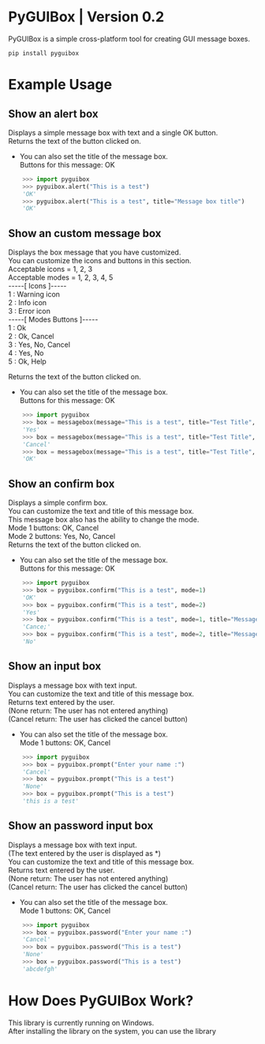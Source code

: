 PyGUIBox  |  Version 0.2
=========

PyGUIBox is a simple cross-platform tool for creating GUI message boxes.

```pip install pyguibox```

Example Usage
=============

Show an alert box
--------------------------

Displays a simple message box with text and a single OK button.<br>
Returns the text of the button clicked on.<br>
* You can also set the title of the message box.<br>
Buttons for this message: OK<br>

```python
    >>> import pyguibox
    >>> pyguibox.alert("This is a test")
    'OK'
    >>> pyguibox.alert("This is a test", title="Message box title")
    'OK'
```

Show an custom message box
--------------------------

Displays the box message that you have customized.<br>
You can customize the icons and buttons in this section.<br>
Acceptable icons = 1, 2, 3<br>
Acceptable modes = 1, 2, 3, 4, 5<br>
-----[ Icons ]-----<br>
1 : Warning icon<br>
2 : Info icon<br>
3 : Error icon<br>
-----[ Modes Buttons ]-----<br>
1 : Ok<br>
2 : Ok, Cancel<br>
3 : Yes, No, Cancel<br>
4 : Yes, No<br>
5 : Ok, Help<br>

Returns the text of the button clicked on.<br>
* You can also set the title of the message box.<br>
Buttons for this message: OK<br>

```python
    >>> import pyguibox
    >>> box = messagebox(message="This is a test", title="Test Title", mode=3, icon=3)
    'Yes'
    >>> box = messagebox(message="This is a test", title="Test Title", mode=2, icon=2)
    'Cancel'
    >>> box = messagebox(message="This is a test", title="Test Title", mode=1, icon=1)
    'OK'
```

Show an confirm box
--------------------------

Displays a simple confirm box.<br>
You can customize the text and title of this message box.<br>
This message box also has the ability to change the mode.<br>
Mode 1 buttons: OK, Cancel<br>
Mode 2 buttons: Yes, No, Cancel<br>
Returns the text of the button clicked on.<br>
* You can also set the title of the message box.<br>
Buttons for this message: OK<br>

```python
    >>> import pyguibox
    >>> box = pyguibox.confirm("This is a test", mode=1)
    'OK'
    >>> box = pyguibox.confirm("This is a test", mode=2)
    'Yes'
    >>> box = pyguibox.confirm("This is a test", mode=1, title="Message box title")
    'Cance;'
    >>> box = pyguibox.confirm("This is a test", mode=2, title="Message box title")
    'No'
```

Show an input box
--------------------------

Displays a message box with text input.<br>
You can customize the text and title of this message box.<br>
Returns text entered by the user.<br>
(None return: The user has not entered anything)<br>
(Cancel return: The user has clicked the cancel button)<br>
* You can also set the title of the message box.<br>
Mode 1 buttons: OK, Cancel<br>


```python
    >>> import pyguibox
    >>> box = pyguibox.prompt("Enter your name :")
    'Cancel'
    >>> box = pyguibox.prompt("This is a test")
    'None'
    >>> box = pyguibox.prompt("This is a test")
    'this is a test'
```

Show an password input box
--------------------------

Displays a message box with text input.<br>
(The text entered by the user is displayed as *)<br>
You can customize the text and title of this message box.<br>
Returns text entered by the user.<br>
(None return: The user has not entered anything)<br>
(Cancel return: The user has clicked the cancel button)<br>
* You can also set the title of the message box.<br>
Mode 1 buttons: OK, Cancel<br>

```python
    >>> import pyguibox
    >>> box = pyguibox.password("Enter your name :")
    'Cancel'
    >>> box = pyguibox.password("This is a test")
    'None'
    >>> box = pyguibox.password("This is a test")
    'abcdefgh'
```

How Does PyGUIBox Work?
========================

This library is currently running on Windows.<br>
After installing the library on the system, you can use the library
